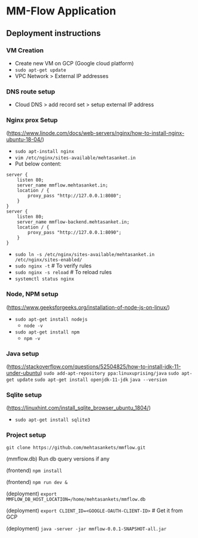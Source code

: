 # MM-Flow Application

## Deployment instructions

### VM Creation
* Create new VM on GCP (Google cloud platform)
* `sudo apt-get update`
* VPC Network > External IP addresses

### DNS route setup
* Cloud DNS > add record set > setup external IP address

### Nginx prox Setup
(https://www.linode.com/docs/web-servers/nginx/how-to-install-nginx-ubuntu-18-04/)
* `sudo apt-install nginx`
* `vim /etc/nginx/sites-available/mehtasanket.in`
* Put below content:
```
server {
    listen 80;
    server_name mmflow.mehtasanket.in;
    location / {
        proxy_pass "http://127.0.0.1:8080";
    }
}
server {
    listen 80;
    server_name mmflow-backend.mehtasanket.in;
    location / {
        proxy_pass "http://127.0.0.1:8090";
    }
}
```
* `sudo ln -s /etc/nginx/sites-available/mehtasanket.in /etc/nginx/sites-enabled/`
* `sudo nginx -t` # To verify rules
* `sudo nginx -s reload` 	# To reload rules
* `systemctl status nginx`


### Node, NPM setup
(https://www.geeksforgeeks.org/installation-of-node-js-on-linux/)
* `sudo apt-get install nodejs`
  * `node -v`
* `sudo apt-get install npm`
  * `npm -v`

### Java setup
(https://stackoverflow.com/questions/52504825/how-to-install-jdk-11-under-ubuntu)
`sudo add-apt-repository ppa:linuxuprising/java`
`sudo apt-get update`
`sudo apt-get install openjdk-11-jdk`
`java --version`

### Sqlite setup
(https://linuxhint.com/install_sqlite_browser_ubuntu_1804/)
* `sudo apt-get install sqlite3`

### Project setup
`git clone https://github.com/mehtasankets/mmflow.git`

(mmflow.db) Run db query versions if any

(frontend) `npm install`

(frontend) `npm run dev &`

(deployment) `export MMFLOW_DB_HOST_LOCATION=/home/mehtasankets/mmflow.db`

(deployment) `export CLIENT_ID=<GOOGLE-OAUTH-CLIENT-ID>` 	# Get it from GCP

(deployment) `java -server -jar mmflow-0.0.1-SNAPSHOT-all.jar`